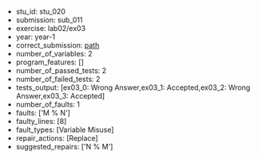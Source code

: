 - stu_id: stu_020	       
- submission: sub_011
- exercise: lab02/ex03
- year: year-1
- correct_submission: [path](https://github.com/pmorvalho/C-Pack-IPAs/blob/main/correct_submissions/year-1/lab02/ex03/ex03-stu_020-sub_010)
- number_of_variables: 2
- program_features: [] 
- number_of_passed_tests: 2
- number_of_failed_tests: 2
- tests_output: [ex03_0: Wrong Answer,ex03_1: Accepted,ex03_2: Wrong Answer,ex03_3: Accepted]
- number_of_faults: 1
- faults: ['M % N']
- faulty_lines: [8]
- fault_types: [Variable Misuse]
- repair_actions: [Replace] 
- suggested_repairs: ['N % M']
